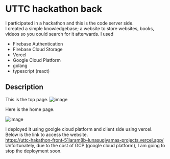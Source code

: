 # UTTC hackathon back

I participated in a hackathon and this is the code server side. <br />
I created a simple knowledgebase; a website to store websites, books, videos so you could search for it afterwards.
I used 
- Firebase Authentication
- Firebase Cloud Storage
- Vercel
- Google Cloud Platform
- golang
- typescript (react)

## Description

This is the top page.
![image](https://github.com/LunaSugiyama/UTTC-hackathon-back/assets/92561883/bc75ada7-a771-4f55-aec7-2cd963db3f80)

Here is the home page.

![image](https://github.com/LunaSugiyama/UTTC-hackathon-back/assets/92561883/0465cf0c-8f08-48f6-8ed8-7e6214b84352)

I deployed it using goolgle cloud platform and client side using vercel.
Below is the link to access the website.<br />
https://uttc-hakathon-front-51laram8b-lunasugiyamas-projects.vercel.app/ <br />
Unfortunately, due to the cost of GCP (google cloud platform), I am going to stop the deployment soon. <br />
